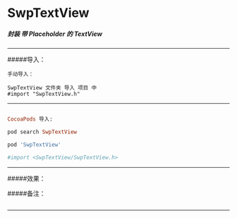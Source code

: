 # SwpTextView


##### 封装 带 Placeholder 的 TextView
---
#####导入：
```
手动导入：

SwpTextView 文件夹 导入 项目 中
#import "SwpTextView.h"
```
---

```ruby

CocoaPods 导入:

pod search SwpTextView

pod 'SwpTextView'

#import <SwpTextView/SwpTextView.h>

```
---

#####效果：

#####备注：
```

```
---








